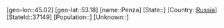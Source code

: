 ﻿---
location: [53.18,45.02]
type: City
tags:
- geo/City


SpocWebEntityId: 33297
isDeleted: false
confidential: public

---
[geo-lon::45.02]
[geo-lat::53.18]
[name::Penza]
[State::]
[Country::[Russia](geo/Continent/Europe/Russia.md)]
[StateId::37149]
[Population::]
[Unknown::]

